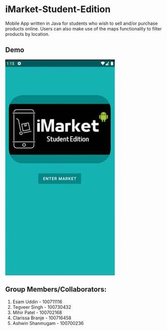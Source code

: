 # iMarket-Student-Edition
Mobile App written in Java for students who wish to sell and/or purchase products online. Users can also make use of the maps functionality to filter products by location. 

## Demo

![Alt text](/demo.gif?raw=true "iMarket_App")

## Group Members/Collaborators:

1. Esam Uddin - 100711116
2. Tegveer Singh - 100730432
3. Mihir Patel - 100702168
4. Clarissa Branje - 100716458
5. Ashwin Shanmugam - 100700236

